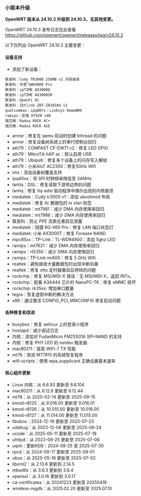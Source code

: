 ### 小版本升级
**OpenWRT 版本从 24.10.2 升级到 24.10.3，无其他变更。**

OpenWRT 24.10.3 发布日志在此查看 https://github.com/openwrt/openwrt/releases/tag/v24.10.3

以下仅列出 OpenWRT 24.10.3 主要变更：

#### 设备支持
* 添加了新设备：
```
联发科：Cudy TR3000 256MB v1 闪存版本
联发科：华思飞WH3000 Pro
联发科：ipTIME AX3000Q
联发科：ipTIME AX3000SM
联发科：OpenFi 6C
联发科：Zbtlink ZBT-Z8102AX v2
qualcommax：ipq807x：Linksys HomeWRK
ramips：宏电 H7920 v40
瑞芯微：Radxa ROCK 4C+
瑞芯微：Radxa ROCK 4SE
```
* armsr：修复在 qemu 启动时创建 kthread 的问题
* armsr：修复设备树系统上的串行控制台回归
* ath79：COMFAST CF-EW71 v2：修复 LED GPIO
* ath79：MikroTik hAP ac：默认启用 USB
* ath79：Ubiquiti：修复多个设备上的闪存写入解锁
* ath79：小米AIoT AC2350：修复5GHz Wifi
* imx：添加设备树覆盖支持
* ipq40xx：将 SPI 时钟频率降低至 24MHz
* lantiq：DSL：修复读取下游带边界的问题
* lantiq：修复 ltq-adsl 驱动程序中偶尔出现的内核崩溃
* mediatek：Cudy tr3000 v1：添加 ubootmod 布局
* mediatek：修复 llc 数据包的 tx vlan 标签
* mediatek：mt7981：减少 DMA 内存使用率回归
* mediatek：mt7986：减少 DMA 内存使用率回归
* 联发科：防止 PPE 流表在重启后泄露
* mediatek：锐捷 RG-X60 Pro：修复 LAN 端口状态灯
* mediatek: 小米 AX3000T：修复 Foresee NAND
* mpc85xx：TP-Link：TL-WDR4900：添加 5ghz LED
* ramips：mt7621：减少 DMA 内存使用率回归
* ramips：rt5350：减少 DMA 内存使用回归
* ramips：TP-Link mr600：修复 5 GHz Wifi
* realtek：避免接收大量数据包时出现中断风暴
* realtek：修复 otto 定时器重启后停转的问题
* rockchip：修复 MSI/MSI-X 错误：无 MSI/MSI-X，返回 INTx。
* rockchip：配备 A3A444 芯片的 NanoPC-T6：修复 eMMC 损坏
* rockchip: rk35xx: 增加串口数量
* tegra：恢复虚假中断的解决方法
* x86：通过激活 CONFIG_PCI_MMCONFIG 修复启动问题

#### 各种修复和改进
* busybox：修复 selinux 上的登录小程序
* hostapd：减少调试日志
* 内核：添加对 FudanMicro FM25S01A SPI-NAND 的支持
* 内核：修复 PHY LED 的 netdev 触发器
* mac80211：提高 WiFi-7 TX 性能
* mt76：改进 MT7915 的系统恢复程序
* wifi-scripts：使用 wpa_supplicant 正确设置基本速率

#### 核心组件更新
* Linux 内核：从 6.6.93 更新至 6.6.104
* mac80211：从 6.12.6 更新至 6.12.44
* mt76：从 2025-02-14 更新至 2025-09-15
* kmod-r8125：从 9.016.00 更新至 9.016.01
* kmod-r8126：从 10.015.00 更新至 10.016.00
* kmod-r8127：从 11.014.00 更新至 11.015.00
* libubox：2024-12-19 更新至 2025-07-23
* udebug：从 2023-12-06 更新至 2025-08-24
* ucode：从 2025-05-11 更新至 2025-07-18
* uhttpd：从 2023-06-25 更新至 2025-07-06
* uqmi：更新时间：2024-08-25 至 2025-07-30
* rpcd：从 2024-09-17 更新至 2025-09-01
* ubus：从 2025-05-16 更新至 2025-07-02
* libxml2：从 2.13.6 更新到 2.14.5
* mbedtls：从 3.6.3 更新到 3.6.4
* openssl：从 3.0.16 更新到 3.0.17
* ca-certificates：从 20241223 更新至 20250419
* wireless-regdb：从 2025.02.20 更新至 2025.07.10
  